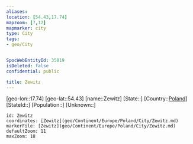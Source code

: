 ```yaml
---
aliases: 
location: [54.43,17.74]
mapzoom: [7,12] 
mapmarker: city 
type: City
tags:
- geo/City


SpocWebEntityId: 35819
isDeleted: false
confidential: public

title: Zewitz
---
```

[geo-lon::17.74]
[geo-lat::54.43]
[name::Zewitz]
[State::]
[Country::[Poland](geo/Continent/Europe/Poland.md)]
[StateId::]
[Population::]
[Unknown::]


```leaflet
id: Zewitz
coordinates: [Zewitz](geo/Continent/Europe/Poland/City/Zewitz.md)
markerFile: [Zewitz](geo/Continent/Europe/Poland/City/Zewitz.md)
defaultZoom: 11 
maxZoom: 18
```


